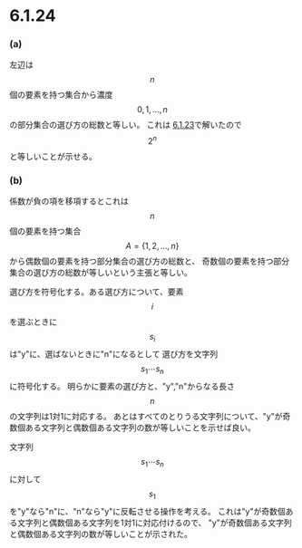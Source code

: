 # 6.1.24

### (a)

左辺は$$n$$個の要素を持つ集合から濃度$$0,1,\ldots,n$$の部分集合の選び方の総数と等しい。
これは [6.1.23](6-1-23.md)で解いたので$$2^n$$と等しいことが示せる。

### (b)

係数が負の項を移項するとこれは$$n$$個の要素を持つ集合$$A=\{1,2,\ldots,n\}$$から偶数個の要素を持つ部分集合の選び方の総数と、
奇数個の要素を持つ部分集合の選び方の総数が等しいという主張と等しい。

選び方を符号化する。ある選び方について、要素$$i$$を選ぶときに$$s_i$$は"y"に、選ばないときに"n"になるとして
選び方を文字列$$s_1 \cdots s_n$$に符号化する。
明らかに要素の選び方と、"y","n"からなる長さ$$n$$の文字列は1対1に対応する。
あとはすべてのとりうる文字列について、"y"が奇数個ある文字列と偶数個ある文字列の数が等しいことを示せば良い。

文字列$$s_1\cdots s_n$$に対して$$s_1$$を"y"なら"n"に、"n"なら"y"に反転させる操作を考える。
これは"y"が奇数個ある文字列と偶数個ある文字列を1対1に対応付けるので、
"y"が奇数個ある文字列と偶数個ある文字列の数が等しいことが示された。
